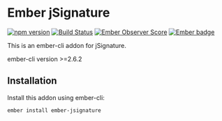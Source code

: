 # Ember jSignature
[![npm version](https://badge.fury.io/js/ember-jsignature.svg)](https://badge.fury.io/js/ember-jsignature)
[![Build Status](https://travis-ci.org/busybusy/ember-jsignature.svg?branch=master)](https://travis-ci.org/busybusy/ember-jsignature)
[![Ember Observer Score](https://emberobserver.com/badges/ember-jsignature.svg)](https://emberobserver.com/addons/ember-jsignature)
[![Ember badge][ember-badge]][embadge]

This is an ember-cli addon for jSignature.

ember-cli version >=2.6.2

## Installation

Install this addon using ember-cli: 
```
ember install ember-jsignature
```

[embadge]: http://embadge.io/
[ember-badge]: http://embadge.io/v1/badge.svg?start=2.6.0
